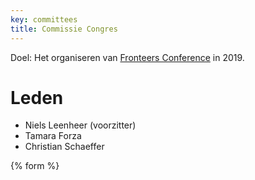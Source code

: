 ```yaml
---
key: committees
title: Commissie Congres
---
```

Doel: Het organiseren van [Fronteers Conference](/nl/congres) in 2019.

# Leden

* Niels Leenheer (voorzitter)
* Tamara Forza
* Christian Schaeffer

{% form %}

